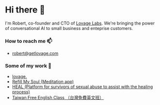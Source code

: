 # Hi there 👋

I'm Robert, co-founder and CTO of [Lovage Labs](https://getlovage.com). We're bringing the power of conversational AI to small business and enteprise customers.

### How to reach me 📫

- [robert@getlovage.com](mailto:rober@getlovage.com)

### Some of my work 🔮
- [lovage.](https://getlovage.com)
- [Refill My Soul (Meditation app)](https://apps.apple.com/us/app/refill-my-soul/id1497433293)
- [HEAL (Platform for survivors of sexual abuse to assist with the healing process)](https://healfromabuse.com)
- [Taiwan Free English Class （台灣免費英文班）](https://taiwaneng.com)


<!--
**rhinck/rhinck** is a ✨ _special_ ✨ repository because its `README.md` (this file) appears on your GitHub profile.

Here are some ideas to get you started:

- 🔭 I’m currently working on ...
- 🌱 I’m currently learning ...
- 👯 I’m looking to collaborate on ...
- 🤔 I’m looking for help with ...
- 💬 Ask me about ...
- 📫 How to reach me: ...
- 😄 Pronouns: ...
- ⚡ Fun fact: ...
-->
